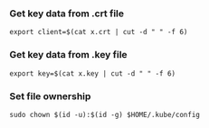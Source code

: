 ### Get key data from .crt file
```
export client=$(cat x.crt | cut -d " " -f 6)
```
### Get key data from .key file
```
export key=$(cat x.key | cut -d " " -f 6)
```
### Set file ownership
```
sudo chown $(id -u):$(id -g) $HOME/.kube/config
```
